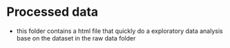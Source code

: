 # Processed data
- this folder contains a html file that quickly do a exploratory data analysis base on the dataset in the raw data folder